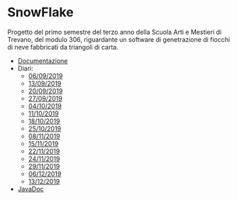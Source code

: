 # SnowFlake
Progetto del primo semestre del terzo anno della Scuola Arti e Mestieri di Trevano, del modulo 306, riguardante un software di genetrazione di fiocchi di neve fabbricati da triangoli di carta.

* [Documentazione](./documenti/SnowFlake_doc.md)
* Diari:
	* [06/09/2019](./documenti/diari/MAZLUC_Diario_2019-09-06.md)
	* [13/09/2019](./documenti/diari/MAZLUC_Diario_2019-09-13.md)
	* [20/09/2019](./documenti/diari/MAZLUC_Diario_2019-09-20.md)
	* [27/09/2019](./documenti/diari/MAZLUC_Diario_2019-09-27.md)
	* [04/10/2019](./documenti/diari/MAZLUC_Diario_2019-10-04.md)
	* [11/10/2019](./documenti/diari/MAZLUC_Diario_2019-10-11.md)
	* [18/10/2019](./documenti/diari/MAZLUC_Diario_2019-10-18.md)
	* [25/10/2019](./documenti/diari/MAZLUC_Diario_2019-10-25.md)
	* [08/11/2019](./documenti/diari/MAZLUC_Diario_2019-11-08.md)
	* [15/11/2019](./documenti/diari/MAZLUC_Diario_2019-11-15.md)
	* [22/11/2019](./documenti/diari/MAZLUC_Diario_2019-11-22.md)
	* [24/11/2019](./documenti/diari/MAZLUC_Diario_2019-11-24.md)
	* [29/11/2019](./documenti/diari/MAZLUC_Diario_2019-11-29.md)
	* [06/12/2019](./documenti/diari/MAZLUC_Diario_2019-12-06.md)
	* [13/12/2019](./documenti/diari/MAZLUC_Diario_2019-12-13.md)
* [JavaDoc](./src/javadoc/index.html)

